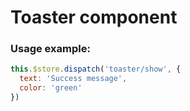 # Toaster component

### Usage example:
```js
this.$store.dispatch('toaster/show', {
  text: 'Success message',
  color: 'green'
})
```